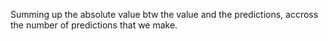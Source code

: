 Summing up the absolute value btw the value and the predictions, accross the number of predictions that we make.